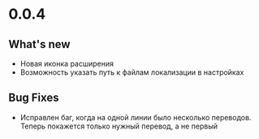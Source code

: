 0.0.4
====
## What's new
 - Новая иконка расширения
 - Возможность указать путь к файлам локализации в настройках

## Bug Fixes
 - Исправлен баг, когда на одной линии было несколько переводов. Теперь покажется только нужный перевод, а не первый
